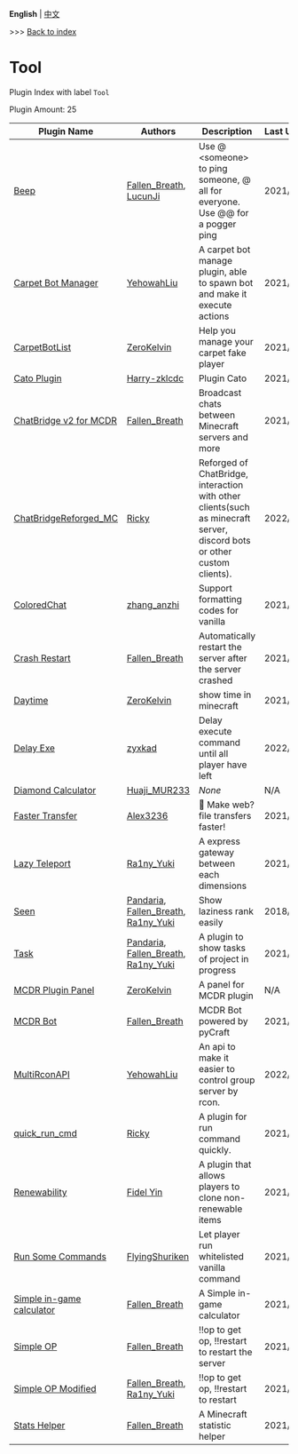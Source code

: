 **English** | [中文](readme-zh_cn.md)

\>\>\> [Back to index](/readme.md)

# Tool

Plugin Index with label `Tool`

Plugin Amount: 25

| Plugin Name | Authors | Description | Last Update | Labels |
| --- | --- | --- | --- | --- |
| [Beep](/plugins/beep/readme.md) | [Fallen_Breath](https://github.com/Fallen-Breath), [LucunJi](https://github.com/LucunJi) | Use @ \<someone\> to ping someone, @ all for everyone. Use @@ for a pogger ping | 2021/08/26 | [`Tool`](/labels/tool/readme.md) |
| [Carpet Bot Manager](/plugins/carpet_bot_manager/readme.md) | [YehowahLiu](https://github.com/YehowahLiu) | A carpet bot manage plugin, able to spawn bot and make it execute actions | 2021/09/07 | [`Tool`](/labels/tool/readme.md) |
| [CarpetBotList](/plugins/carpetbotlist/readme.md) | [ZeroKelvin](https://github.com/BelowZeroKelvin) | Help you manage your carpet fake player | 2021/08/23 | [`Tool`](/labels/tool/readme.md) |
| [Cato Plugin](/plugins/cato/readme.md) | [Harry-zklcdc](https://github.com/Harry-zklcdc) | Plugin Cato | 2021/10/31 | [`Tool`](/labels/tool/readme.md) |
| [ChatBridge v2 for MCDR](/plugins/chatbridge/readme.md) | [Fallen_Breath](https://github.com/Fallen-Breath) | Broadcast chats between Minecraft servers and more | 2021/11/16 | [`Tool`](/labels/tool/readme.md) |
| [ChatBridgeReforged_MC](/plugins/chatbridgereforged_mc/readme.md) | [Ricky](https://github.com/R1ckyH) | Reforged of ChatBridge, interaction with other clients(such as minecraft server, discord bots or other custom clients). | 2022/01/09 | [`Tool`](/labels/tool/readme.md) |
| [ColoredChat](/plugins/colored_chat/readme.md) | [zhang_anzhi](https://github.com/zhang-anzhi) | Support formatting codes for vanilla | 2021/08/23 | [`Tool`](/labels/tool/readme.md) |
| [Crash Restart](/plugins/crash_restart/readme.md) | [Fallen_Breath](https://github.com/Fallen-Breath) | Automatically restart the server after the server crashed | 2021/08/22 | [`Tool`](/labels/tool/readme.md) |
| [Daytime](/plugins/daytime/readme.md) | [ZeroKelvin](https://github.com/BelowZeroKelvin) | show time in minecraft | 2021/08/18 | [`Tool`](/labels/tool/readme.md) |
| [Delay Exe](/plugins/delayexe/readme.md) | [zyxkad](https://github.com/zyxkad) | Delay execute command until all player have left | 2022/01/07 | [`Tool`](/labels/tool/readme.md) |
| [Diamond Calculator](/plugins/diamond_calc/readme.md) | [Huaji_MUR233](https://github.com/HuajiMUR233) | *None* | N/A | [`Tool`](/labels/tool/readme.md) |
| [Faster Transfer](/plugins/faster_transfer/readme.md) | [Alex3236](https://github.com/alex3236) | :rocket: Make web? file transfers faster! | 2021/10/04 | [`Tool`](/labels/tool/readme.md), [`API`](/labels/api/readme.md) |
| [Lazy Teleport](/plugins/lazytp/readme.md) | [Ra1ny_Yuki](https://github.com/ra1ny-yuki) | A express gateway between each dimensions | 2021/08/27 | [`Tool`](/labels/tool/readme.md) |
| [Seen](/plugins/mcd_seen/readme.md) | [Pandaria](https://github.com/Pandaria98), [Fallen_Breath](https://github.com/Fallen-Breath), [Ra1ny_Yuki](https://github.com/ra1ny-yuki) | Show laziness rank easily | 2018/12/24 | [`Tool`](/labels/tool/readme.md) |
| [Task](/plugins/mcd_task/readme.md) | [Pandaria](https://github.com/Pandaria98), [Fallen_Breath](https://github.com/Fallen-Breath), [Ra1ny_Yuki](https://github.com/ra1ny-yuki) | A plugin to show tasks of project in progress | 2021/12/05 | [`Tool`](/labels/tool/readme.md) |
| [MCDR Plugin Panel](/plugins/mcdr_plugin_panel/readme.md) | [ZeroKelvin](https://github.com/BelowZeroKelvin) | A panel for MCDR plugin | N/A | [`Tool`](/labels/tool/readme.md), [`API`](/labels/api/readme.md) |
| [MCDR Bot](/plugins/mcdr_pycraft_bot/readme.md) | [Fallen_Breath](https://github.com/Fallen-Breath) | MCDR Bot powered by pyCraft | 2021/08/19 | [`Tool`](/labels/tool/readme.md) |
| [MultiRconAPI](/plugins/multi_rcon_api/readme.md) | [YehowahLiu](https://github.com/YehowahLiu) | An api to make it easier to control group server by rcon. | 2022/01/12 | [`Tool`](/labels/tool/readme.md), [`API`](/labels/api/readme.md) |
| [quick_run_cmd](/plugins/quick_run_cmd/readme.md) | [Ricky](https://github.com/R1ckyH) | A plugin for run command quickly. | 2021/12/24 | [`Tool`](/labels/tool/readme.md) |
| [Renewability](/plugins/renewability/readme.md) | [Fidel Yin](https://github.com/Fidelxyz) | A plugin that allows players to clone non-renewable items | 2021/09/08 | [`Tool`](/labels/tool/readme.md) |
| [Run Some Commands](/plugins/run_some_commands/readme.md) | [FlyingShuriken](https://github.com/FlyingShuriken) | Let player run whitelisted vanilla command | 2021/08/20 | [`Tool`](/labels/tool/readme.md) |
| [Simple in-game calculator](/plugins/simple_calculator/readme.md) | [Fallen_Breath](https://github.com/Fallen-Breath) | A Simple in-game calculator | 2021/08/26 | [`Tool`](/labels/tool/readme.md) |
| [Simple OP](/plugins/simple_op/readme.md) | [Fallen_Breath](https://github.com/Fallen-Breath) | !!op to get op, !!restart to restart the server | 2021/08/26 | [`Tool`](/labels/tool/readme.md) |
| [Simple OP Modified](/plugins/simple_op_modified/readme.md) | [Fallen_Breath](https://github.com/Fallen-Breath), [Ra1ny_Yuki](https://github.com/ra1ny-yuki) | !!op to get op, !!restart to restart | 2021/08/23 | [`Tool`](/labels/tool/readme.md) |
| [Stats Helper](/plugins/stats_helper/readme.md) | [Fallen_Breath](https://github.com/Fallen-Breath) | A Minecraft statistic helper | 2021/10/03 | [`Tool`](/labels/tool/readme.md), [`Information`](/labels/information/readme.md) |

